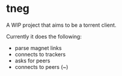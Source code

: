 # tneg

A WIP project that aims to be a torrent client.

Currently it does the following:
- parse magnet links
- connects to trackers
- asks for peers
- connects to peers (~)
